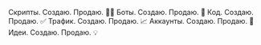 Скрипты. Создаю. Продаю. 👨‍💻
Боты. Создаю. Продаю. 🤖
Код. Создаю. Продаю. ✅
Трафик. Создаю. Продаю. 📈
Аккаунты. Создаю. Продаю. 🚀
Идеи. Создаю. Продаю. 💡
<!---
joeruhacker/joeruhacker is a ✨ special ✨ repository because its `README.md` (this file) appears on your GitHub profile.
You can click the Preview link to take a look at your changes.
--->
